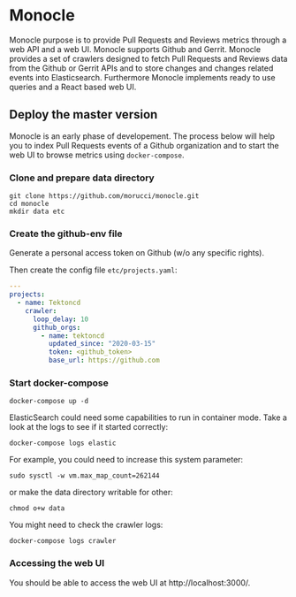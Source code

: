 # Monocle

Monocle purpose is to provide Pull Requests and Reviews metrics through a web API and a web UI. Monocle supports Github and Gerrit. Monocle provides a set of crawlers designed to fetch Pull Requests and Reviews data from the Github or Gerrit APIs and to store changes and changes related events into Elasticsearch. Furthermore Monocle implements ready to use queries and a React based web UI.

## Deploy the master version

Monocle is an early phase of developement. The process below will help you to index Pull Requests events of a Github organization and to start the web UI to browse metrics using `docker-compose`.

### Clone and prepare data directory

```Shell
git clone https://github.com/morucci/monocle.git
cd monocle
mkdir data etc
```

### Create the github-env file

Generate a personal access token on Github (w/o any specific rights).

Then create the config file `etc/projects.yaml`:

```YAML
---
projects:
  - name: Tektoncd
    crawler:
      loop_delay: 10
      github_orgs:
        - name: tektoncd
          updated_since: "2020-03-15"
          token: <github_token>
          base_url: https://github.com
```

### Start docker-compose

```Shell
docker-compose up -d
```

ElasticSearch could need some capabilities to run in container
mode. Take a look at the logs to see if it started correctly:

```Shell
docker-compose logs elastic
```

For example, you could need to increase this system parameter:

```Shell
sudo sysctl -w vm.max_map_count=262144
```

or make the data directory writable for other:

```Shell
chmod o+w data
```

You might need to check the crawler logs:

```Shell
docker-compose logs crawler
```

### Accessing the web UI

You should be able to access the web UI at http://localhost:3000/.
